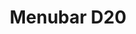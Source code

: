---
layout: post
title: Menubar D20
tools: XCode, Swift 2
description: Aren't you tired of wasting screen space with a whole window or webpage dedicated to a dice roller? With Menubar d20, a quick throw of the dice is just a click away.
link: http://camdenbickel.com/menubar-d20/
image: menubard20.png
color: 3498DB
---